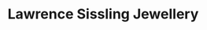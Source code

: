 ---
title: "Lawrence Sissling Jewellery"
url: /burgess-hill/lawrence-sissling-jewellery/
shop: Schmuck
---